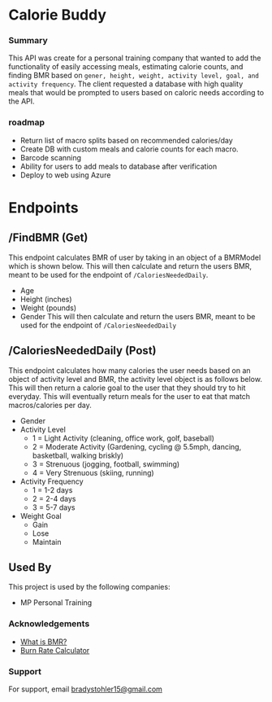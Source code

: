# Calorie Buddy
### Summary
This API was create for a personal training company that wanted to add the functionality of easily accessing meals, estimating calorie counts, and finding BMR based on `gener, height, weight, activity level, goal, and activity frequency`. The client requested a database with high quality meals that would be prompted to users based on caloric needs according to the API.

### roadmap
- Return list of macro splits based on recommended calories/day
- Create DB with custom meals and calorie counts for each macro.
- Barcode scanning
- Ability for users to add meals to database after verification
- Deploy to web using Azure
# Endpoints
## /FindBMR (Get)
This endpoint calculates BMR of user by taking in an object of a BMRModel which is shown below. This will then calculate and return the users BMR, meant to be used for the endpoint of `/CaloriesNeededDaily`.
- Age
 - Height (inches)
- Weight (pounds)
- Gender This will then calculate and return the users BMR, meant to be used for the endpoint of `/CaloriesNeededDaily`
## /CaloriesNeededDaily (Post)
This endpoint calculates how many calories the user needs based on an object of activity level and BMR, the activity level object is as follows below. This will then return a calorie goal to the user that they should try to hit everyday. This will eventually return meals for the user to eat that match macros/calories per day.
- Gender
-   Activity Level
    -   1 = Light Activity (cleaning, office work, golf, baseball)
    -   2 = Moderate Activity (Gardening, cycling @ 5.5mph, dancing, basketball, walking briskly)
    -   3 = Strenuous (jogging, football, swimming)
    -   4 = Very Strenuous (skiing, running)
-   Activity Frequency
    -   1 = 1-2 days
    -   2 = 2-4 days
    -   3 = 5-7 days
-   Weight Goal
    -   Gain
    -   Lose
    -   Maintain

## Used By

This project is used by the following companies:

-   MP Personal Training

### Acknowledgements

-   [What is BMR?](https://www.active.com/fitness/calculators/bmr)
-   [Burn Rate Calculator](https://www.urmc.rochester.edu/encyclopedia/content.aspx?ContentTypeID=41&ContentID=CalorieBurnCalc&CalorieBurnCalc_Parameters=160)
### Support

For support, email [bradystohler15@gmail.com](mailto:bradystohler15@gmail.com)
